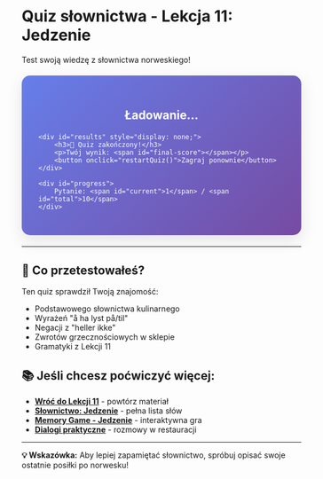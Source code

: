 # Quiz słownictwa - Lekcja 11: Jedzenie

Test swoją wiedzę z słownictwa norweskiego!

<div id="quiz-container">
    <div id="question-container">
        <h3 id="question">Ładowanie...</h3>
        <div id="options"></div>
        <div id="feedback"></div>
        <button id="next-btn" onclick="nextQuestion()" style="display: none;">Następne pytanie</button>
    </div>
    
    <div id="results" style="display: none;">
        <h3>🎉 Quiz zakończony!</h3>
        <p>Twój wynik: <span id="final-score"></span></p>
        <button onclick="restartQuiz()">Zagraj ponownie</button>
    </div>
    
    <div id="progress">
        Pytanie: <span id="current">1</span> / <span id="total">10</span>
    </div>
</div>

<style>
#quiz-container {
    background: linear-gradient(135deg, #667eea 0%, #764ba2 100%);
    color: white;
    padding: 30px;
    border-radius: 15px;
    margin: 20px 0;
    box-shadow: 0 10px 30px rgba(0,0,0,0.1);
}

#question {
    font-size: 1.5em;
    margin-bottom: 20px;
    text-align: center;
}

.option {
    background: rgba(255,255,255,0.2);
    border: 2px solid rgba(255,255,255,0.3);
    color: white;
    padding: 15px 20px;
    margin: 10px 0;
    border-radius: 10px;
    cursor: pointer;
    transition: all 0.3s ease;
    font-size: 1.1em;
    display: block;
    width: 100%;
    text-align: left;
}

.option:hover {
    background: rgba(255,255,255,0.3);
    transform: translateY(-2px);
}

.option.correct {
    background: #2ECC71;
    border-color: #27AE60;
}

.option.wrong {
    background: #E74C3C;
    border-color: #C0392B;
}

.option.disabled {
    cursor: not-allowed;
    opacity: 0.6;
}

#feedback {
    margin: 20px 0;
    font-weight: bold;
    text-align: center;
    font-size: 1.2em;
}

#next-btn, button {
    background: #4ECDC4;
    color: white;
    border: none;
    padding: 12px 25px;
    border-radius: 25px;
    cursor: pointer;
    font-size: 1em;
    margin: 10px auto;
    display: block;
    transition: all 0.3s ease;
}

#next-btn:hover, button:hover {
    background: #44A08D;
    transform: translateY(-2px);
}

#progress {
    text-align: center;
    margin-top: 20px;
    font-size: 1.1em;
    opacity: 0.9;
}

#results {
    text-align: center;
}
</style>

<script>
const questions = [
    {
        question: "Jak się mówi 'chleb' po norwesku?",
        options: ["brød", "ost", "melk", "smør"],
        correct: 0,
        explanation: "Brød [brø] to chleb po norwesku"
    },
    {
        question: "Co oznacza słowo 'sulten'?",
        options: ["spragniony", "zmęczony", "głodny", "szczęśliwy"],
        correct: 2,
        explanation: "Sulten oznacza 'głodny'. Er du sulten? - Czy jesteś głodny?"
    },
    {
        question: "Które słowo oznacza 'ser'?",
        options: ["egg", "ost", "fisk", "kjøtt"],
        correct: 1,
        explanation: "Ost to ser po norwesku"
    },
    {
        question: "Jak powiedzieć 'Mam ochotę na pizzę'?",
        options: ["Jeg vil pizza", "Jeg har lyst på pizza", "Jeg spiser pizza", "Jeg liker pizza"],
        correct: 1,
        explanation: "'Å ha lyst på' używamy z jedzeniem i piciem"
    },
    {
        question: "Co oznacza 'pålegg'?",
        options: ["obiad", "śniadanie", "dodatki do kanapek", "deser"],
        correct: 2,
        explanation: "Pålegg to wszystko co kładziemy na chleb"
    },
    {
        question: "Jak się mówi 'masło' po norwesku?",
        options: ["smør", "melk", "egg", "ris"],
        correct: 0,
        explanation: "Smør [smør] oznacza masło"
    },
    {
        question: "Które zdanie jest poprawne?",
        options: ["Jeg liker også ikke", "Jeg heller ikke liker", "Jeg liker heller ikke", "Jeg ikke også liker"],
        correct: 2,
        explanation: "'Heller ikke' używamy w negacji dla 'też nie'"
    },
    {
        question: "Co to jest 'rundstykke'?",
        options: ["kromka chleba", "bułka", "ciasto", "kanapka"],
        correct: 1,
        explanation: "Rundstykke to bułka po norwesku"
    },
    {
        question: "Jak powiedzieć 'Poprosiłbym kawę' w sklepie?",
        options: ["Jeg vil ha kaffe", "Jeg vil gjerne ha kaffe", "Jeg har lyst på kaffe", "Jeg drikker kaffe"],
        correct: 1,
        explanation: "'Jeg vil gjerne ha...' to grzecznościowy zwrot w sklepie"
    },
    {
        question: "Co oznacza 'Jeg vet ikke'?",
        options: ["Nie lubię", "Nie wiem", "Nie mam", "Nie chcę"],
        correct: 1,
        explanation: "'Jeg vet ikke' oznacza 'Nie wiem'"
    }
];

let currentQuestion = 0;
let score = 0;
let answered = false;

function loadQuestion() {
    const q = questions[currentQuestion];
    document.getElementById('question').textContent = q.question;
    document.getElementById('current').textContent = currentQuestion + 1;
    document.getElementById('total').textContent = questions.length;
    
    const optionsContainer = document.getElementById('options');
    optionsContainer.innerHTML = '';
    
    q.options.forEach((option, index) => {
        const button = document.createElement('button');
        button.className = 'option';
        button.textContent = option;
        button.onclick = () => selectAnswer(index);
        optionsContainer.appendChild(button);
    });
    
    document.getElementById('feedback').textContent = '';
    document.getElementById('next-btn').style.display = 'none';
    answered = false;
}

function selectAnswer(selectedIndex) {
    if (answered) return;
    
    answered = true;
    const q = questions[currentQuestion];
    const options = document.querySelectorAll('.option');
    
    options.forEach((option, index) => {
        option.classList.add('disabled');
        if (index === q.correct) {
            option.classList.add('correct');
        } else if (index === selectedIndex && index !== q.correct) {
            option.classList.add('wrong');
        }
    });
    
    const feedback = document.getElementById('feedback');
    if (selectedIndex === q.correct) {
        score++;
        feedback.textContent = `✅ Poprawnie! ${q.explanation}`;
        feedback.style.color = '#2ECC71';
    } else {
        feedback.textContent = `❌ Niepoprawnie. ${q.explanation}`;
        feedback.style.color = '#E74C3C';
    }
    
    document.getElementById('next-btn').style.display = 'block';
}

function nextQuestion() {
    currentQuestion++;
    
    if (currentQuestion >= questions.length) {
        showResults();
    } else {
        loadQuestion();
    }
}

function showResults() {
    document.getElementById('question-container').style.display = 'none';
    document.getElementById('results').style.display = 'block';
    
    const percentage = Math.round((score / questions.length) * 100);
    let message = '';
    
    if (percentage >= 90) {
        message = `${score}/${questions.length} (${percentage}%) - Doskonały wynik! 🏆`;
    } else if (percentage >= 70) {
        message = `${score}/${questions.length} (${percentage}%) - Bardzo dobry wynik! 🎉`;
    } else if (percentage >= 50) {
        message = `${score}/${questions.length} (${percentage}%) - Niezły wynik! 👍`;
    } else {
        message = `${score}/${questions.length} (${percentage}%) - Więcej ćwiczeń potrzeba! 📚`;
    }
    
    document.getElementById('final-score').textContent = message;
}

function restartQuiz() {
    currentQuestion = 0;
    score = 0;
    answered = false;
    
    document.getElementById('question-container').style.display = 'block';
    document.getElementById('results').style.display = 'none';
    
    loadQuestion();
}

// Inicjalizacja quizu
document.addEventListener('DOMContentLoaded', function() {
    loadQuestion();
});
</script>

---

## 🎯 Co przetestowałeś?

Ten quiz sprawdził Twoją znajomość:
- Podstawowego słownictwa kulinarnego
- Wyrażeń "å ha lyst på/til"
- Negacji z "heller ikke"
- Zwrotów grzecznościowych w sklepie
- Gramatyki z Lekcji 11

## 📚 Jeśli chcesz poćwiczyć więcej:

- **[Wróć do Lekcji 11](../lekcje-srednie/lekcja-11.md)** - powtórz materiał
- **[Słownictwo: Jedzenie](../slownictwo/jedzenie.md)** - pełna lista słów
- **[Memory Game - Jedzenie](../games/memory-game.html?category=food)** - interaktywna gra
- **[Dialogi praktyczne](../cwiczenia/dialogi.md)** - rozmowy w restauracji

---

**💡 Wskazówka:** Aby lepiej zapamiętać słownictwo, spróbuj opisać swoje ostatnie posiłki po norwesku!
